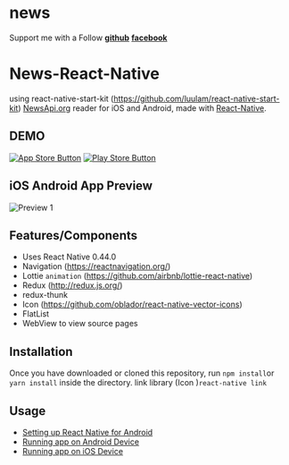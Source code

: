 # news
Support me with a Follow 
[**github**](https://github.com/luulam)
[**facebook**](https://www.facebook.com/luu.bang.77)

# News-React-Native  
using react-native-start-kit (https://github.com/luulam/react-native-start-kit)
[NewsApi.org](https://newsapi.org/) reader for iOS and Android, made with [React-Native](https://github.com/facebook/react-native).

## DEMO
[![App Store Button](http://imgur.com/y8PTxr9.png "App Store Button")]()
[![Play Store Button](http://imgur.com/utWa1co.png "Play Store Button")]()

## iOS Android App Preview
![Preview 1](https://media.giphy.com/media/l0Iy9ObPrxn01gIDe/giphy.gif )

## Features/Components
- Uses React Native 0.44.0
- Navigation (https://reactnavigation.org/)
- Lottie `animation` (https://github.com/airbnb/lottie-react-native)
- Redux (http://redux.js.org/)
- redux-thunk
- Icon (https://github.com/oblador/react-native-vector-icons)
- FlatList
- WebView to view source pages

## Installation
Once you have downloaded or cloned this repository, 
run `npm install`or `yarn install` inside the directory.
link library (Icon )`react-native link`

## Usage
- [Setting up React Native for Android](https://facebook.github.io/react-native/docs/android-setup.html#content)
- [Running app on Android Device](https://facebook.github.io/react-native/docs/running-on-device-android.html#content)
- [Running app on iOS Device](https://facebook.github.io/react-native/docs/running-on-device-ios.html#content)
